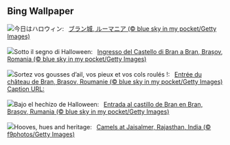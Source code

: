 ## Bing Wallpaper
![](https://www.bing.com/th?id=OHR.BranCastle_JA-JP1493249630_UHD.jpg&w=1000)今日はハロウィン:&nbsp;&ensp;[ブラン城, ルーマニア (© blue sky in my pocket/Getty Images)](https://www.bing.com/th?id=OHR.BranCastle_JA-JP1493249630_UHD.jpg)
<br><br/>
![](https://www.bing.com/th?id=OHR.BranCastle_IT-IT4029236084_UHD.jpg&w=1000)Sotto il segno di Halloween:&nbsp;&ensp;[Ingresso del Castello di Bran a Bran, Brașov, Romania (© blue sky in my pocket/Getty Images)](https://www.bing.com/th?id=OHR.BranCastle_IT-IT4029236084_UHD.jpg)
<br><br/>
![](https://www.bing.com/th?id=OHR.BranCastle_FR-FR2815069618_UHD.jpg&w=1000)Sortez vos gousses d’ail, vos pieux et vos cols roulés !:&nbsp;&ensp;[Entrée du château de Bran, Brașov, Roumanie (© blue sky in my pocket/Getty Images) Caption URL:](https://www.bing.com/th?id=OHR.BranCastle_FR-FR2815069618_UHD.jpg)
<br><br/>
![](https://www.bing.com/th?id=OHR.BranCastle_ES-ES0559707677_UHD.jpg&w=1000)Bajo el hechizo de Halloween:&nbsp;&ensp;[Entrada al castillo de Bran en Bran, Brașov, Rumania (© blue sky in my pocket/Getty Images)](https://www.bing.com/th?id=OHR.BranCastle_ES-ES0559707677_UHD.jpg)
<br><br/>
![](https://www.bing.com/th?id=OHR.PushkarFair_EN-GB3870790222_UHD.jpg&w=1000)Hooves, hues and heritage:&nbsp;&ensp;[Camels at Jaisalmer, Rajasthan, India (© f9photos/Getty Images)](https://www.bing.com/th?id=OHR.PushkarFair_EN-GB3870790222_UHD.jpg)
<br><br/>
